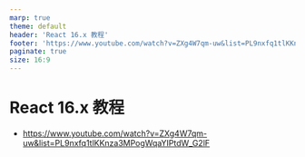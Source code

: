 ```yaml
---
marp: true
theme: default
header: 'React 16.x 教程'
footer: 'https://www.youtube.com/watch?v=ZXg4W7qm-uw&list=PL9nxfq1tlKKnza3MPogWqaYIPtdW_G2lF'
paginate: true
size: 16:9
---
```


# React 16.x 教程

- https://www.youtube.com/watch?v=ZXg4W7qm-uw&list=PL9nxfq1tlKKnza3MPogWqaYIPtdW_G2lF

###

